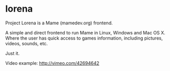 lorena
======

Project Lorena is a Mame (mamedev.org) frontend.

A simple and direct frontend to run Mame in Linux, Windows and Mac OS X.
Where the user has quick access to games information, including pictures, videos, sounds, etc.

Just it.

Video example: http://vimeo.com/42694642